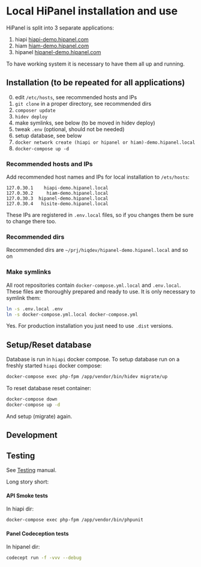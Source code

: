 # Local HiPanel installation and use

HiPanel is split into 3 separate applications:

1. hiapi     [hiapi-demo.hipanel.com]
2. hiam       [hiam-demo.hipanel.com]
3. hipanel [hipanel-demo.hipanel.com]

[hiapi-demo.hipanel.com]:     https://git.hiqdev.com/hiqdev/hiapi-demo.hipanel.com
[hiam-demo.hipanel.com]:       https://git.hiqdev.com/hiqdev/hiam-demo.hipanel.com
[hipanel-demo.hipanel.com]: https://git.hiqdev.com/hiqdev/hipanel-demo.hipanel.com

To have working system it is necessary to have them all up and running.

## Installation (to be repeated for all applications)

0. edit `/etc/hosts`, see recommended hosts and IPs
1. `git clone` in a proper directory, see recommended dirs
2. `composer update`
3. `hidev deploy`
4. make symlinks, see below (to be moved in hidev deploy)
5. tweak `.env` (optional, should not be needed)
6. setup database, see below
7. `docker network create (hiapi or hipanel or hiam)-demo.hipanel.local`
8. `docker-compose up -d`

### Recommended hosts and IPs

Add recommended host names and IPs for local installation to `/ets/hosts`:

```hosts
127.0.30.1    hiapi-demo.hipanel.local
127.0.30.2     hiam-demo.hipanel.local
127.0.30.3  hipanel-demo.hipanel.local
127.0.30.4   hisite-demo.hipanel.local
```

These IPs are registered in `.env.local` files, so if you changes them be sure
to change there too.

### Recommended dirs

Recommended dirs are `~/prj/hiqdev/hipanel-demo.hipanel.local` and so on

### Make symlinks

All root repositories contain `docker-compose.yml.local` and `.env.local`.
These files are thoroughly prepared and ready to use.
It is only necessary to symlink them:

```sh
ln -s .env.local .env                            
ln -s docker-compose.yml.local docker-compose.yml
```

Yes. For production installation you just need to use `.dist` versions.

## Setup/Reset database

Database is run in `hiapi` docker compose.
To setup database run on a freshly started `hiapi` docker compose:

```sh
docker-compose exec php-fpm /app/vendor/bin/hidev migrate/up
```

To reset database reset container:

```sh
docker-compose down
docker-compose up -d
```

And setup (migrate) again.

## Development


## Testing

See [Testing] manual.

[Testing]: Testing.md

Long story short:

#### API Smoke tests

In hiapi dir:

```sh
docker-compose exec php-fpm /app/vendor/bin/phpunit
```

#### Panel Codeception tests

In hipanel dir:

```sh
codecept run -f -vvv --debug
```
